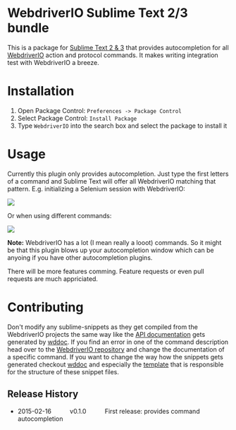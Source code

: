 WebdriverIO Sublime Text 2/3 bundle
===================================

This is a package for [Sublime Text 2 & 3](http://www.sublimetext.com/) that provides autocompletion
for all [WebdriverIO](http://webdriver.io/) action and protocol commands. It makes writing integration
test with WebdriverIO a breeze.

# Installation

1. Open Package Control: `Preferences -> Package Control`
2. Select Package Control: `Install Package`
3. Type `WebdriverIO` into the search box and select the package to install it

# Usage

Currently this plugin only provides autocompletion. Just type the first letters of a command and
Sublime Text will offer all WebdriverIO matching that pattern. E.g. initializing a Selenium session
with WebdriverIO:

![](https://webdriverio.github.io/sublime-bundle/images/remote.gif)

Or when using different commands:

![](https://webdriverio.github.io/sublime-bundle/images/commands.gif)

__Note:__ WebdriverIO has a lot (I mean really a looot) commands. So it might be that this plugin
blows up your autocompletion window which can be anyoing if you have other autocompletion plugins.

There will be more features comming. Feature requests or even pull requests are much appriciated.

# Contributing

Don't modify any sublime-snippets as they get compiled from the WebdriverIO projects the same way
like the [API documentation](http://webdriver.io/api.html) gets generated by [wddoc](https://github.com/webdriverio/wddoc).
If you find an error in one of the command description head over to the [WebdriverIO repository](https://github.com/webdriverio/webdriverio)
and change the documentation of a specific command. If you want to change the way how the snippets gets
generated checkout [wddoc](https://github.com/webdriverio/wddoc) and especially the [template](https://github.com/webdriverio/wddoc/blob/master/templates/sublime-snippet.ejs)
that is responsible for the structure of these snippet files.

## Release History
* 2015-02-16   v0.1.0   First release: provides command autocompletion
